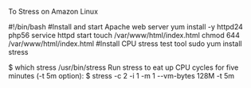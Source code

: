 To Stress on Amazon Linux

#!/bin/bash
#Install and start Apache web server
yum install -y httpd24 php56
service httpd start
touch /var/www/html/index.html
chmod 644 /var/www/html/index.html
#Install CPU stress test tool
sudo yum install stress

$ which stress
	/usr/bin/stress
Run stress to eat up CPU cycles for five minutes (-t 5m option):
$ stress -c 2 -i 1 -m 1 --vm-bytes 128M -t 5m